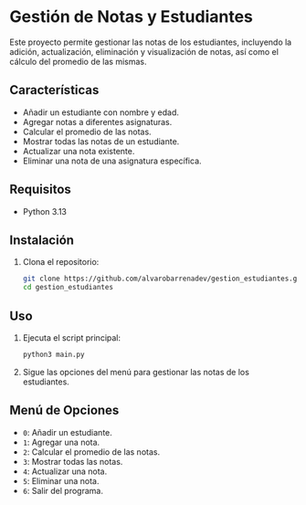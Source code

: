 # Gestión de Notas y Estudiantes

Este proyecto permite gestionar las notas de los estudiantes, incluyendo la adición, actualización, eliminación y visualización de notas, así como el cálculo del promedio de las mismas.

## Características

- Añadir un estudiante con nombre y edad.
- Agregar notas a diferentes asignaturas.
- Calcular el promedio de las notas.
- Mostrar todas las notas de un estudiante.
- Actualizar una nota existente.
- Eliminar una nota de una asignatura específica.

## Requisitos

- Python 3.13

## Instalación

1. Clona el repositorio:
    ```sh
    git clone https://github.com/alvarobarrenadev/gestion_estudiantes.git
    cd gestion_estudiantes
    ```

## Uso

1. Ejecuta el script principal:
    ```sh
    python3 main.py
    ```

2. Sigue las opciones del menú para gestionar las notas de los estudiantes.

## Menú de Opciones

- `0`: Añadir un estudiante.
- `1`: Agregar una nota.
- `2`: Calcular el promedio de las notas.
- `3`: Mostrar todas las notas.
- `4`: Actualizar una nota.
- `5`: Eliminar una nota.
- `6`: Salir del programa.